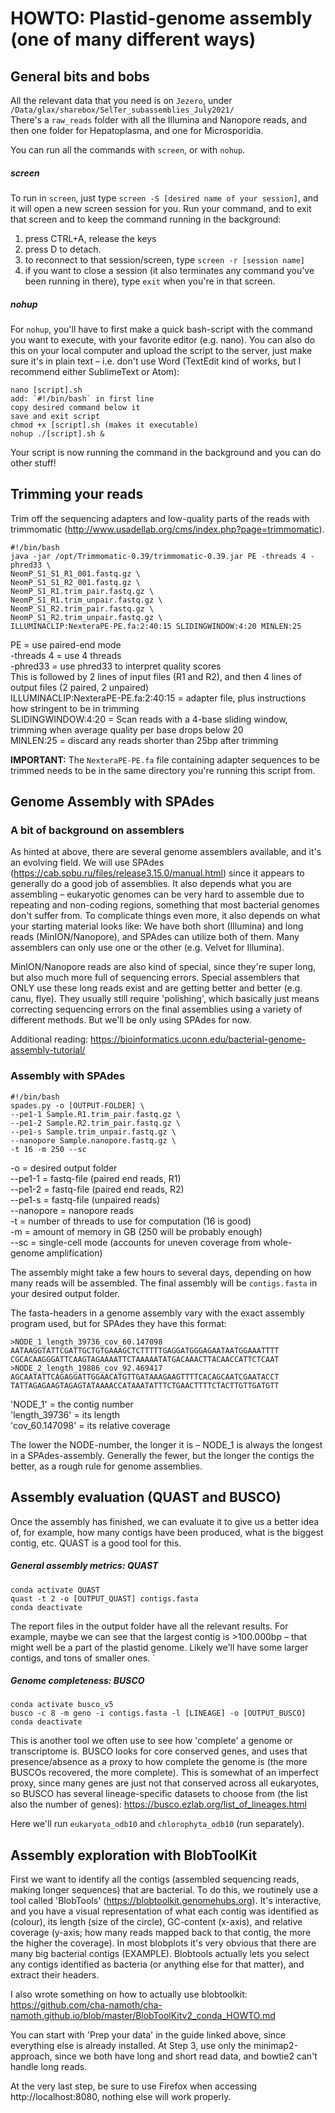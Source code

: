 # HOWTO: Plastid-genome assembly (one of many different ways)

## General bits and bobs

All the relevant data that you need is on `Jezero`, under `/Data/glax/sharebox/SelTer_subassemblies_July2021/` \
There's a `raw_reads` folder with all the Illumina and Nanopore reads, and then one folder for Hepatoplasma, and one for Microsporidia. 

You can run all the commands with `screen`, or with `nohup`.

##### screen
To run in `screen`, just type `screen -S [desired name of your session]`, and it will open a new screen session for you. Run your command, and to exit that screen and to keep the command running in the background:

1) press CTRL+A, release the keys
2) press D to detach.
3) to reconnect to that session/screen, type `screen -r [session name]`
4) if you want to close a session (it also terminates any command you've been running in there), type `exit` when you're in that screen.

##### nohup
For `nohup`, you'll have to first make a quick bash-script with the command you want to execute, with your favorite editor (e.g. nano). You can also do this on your local computer and upload the script to the server, just make sure it's in plain text – i.e. don't use Word (TextEdit kind of works, but I recommend either SublimeText or Atom):

    nano [script].sh
    add: `#!/bin/bash` in first line
    copy desired command below it
    save and exit script
    chmod +x [script].sh (makes it executable)
    nohup ./[script].sh &

Your script is now running the command in the background and you can do other stuff!



## Trimming your reads
Trim off the sequencing adapters and low-quality parts of the reads with trimmomatic (http://www.usadellab.org/cms/index.php?page=trimmomatic).

    #!/bin/bash
    java -jar /opt/Trimmomatic-0.39/trimmomatic-0.39.jar PE -threads 4 -phred33 \
    NeomP_S1_S1_R1_001.fastq.gz \
    NeomP_S1_S1_R2_001.fastq.gz \
    NeomP_S1_R1.trim_pair.fastq.gz \
    NeomP_S1_R1.trim_unpair.fastq.gz \
    NeomP_S1_R2.trim_pair.fastq.gz \
    NeomP_S1_R2.trim_unpair.fastq.gz \
    ILLUMINACLIP:NexteraPE-PE.fa:2:40:15 SLIDINGWINDOW:4:20 MINLEN:25


PE = use paired-end mode\
-threads 4 = use 4 threads\
-phred33 = use phred33 to interpret quality scores\
This is followed by 2 lines of input files (R1 and R2), and then 4 lines of output files (2 paired, 2 unpaired)\
ILLUMINACLIP:NexteraPE-PE.fa:2:40:15 = adapter file, plus instructions how stringent to be in trimming\
SLIDINGWINDOW:4:20 = Scan reads with a 4-base sliding window, trimming when average quality per base drops below 20\
MINLEN:25 = discard any reads shorter than 25bp after trimming

**IMPORTANT:** The `NexteraPE-PE.fa` file containing adapter sequences to be trimmed needs to be in the same directory you're running this script from.


## Genome Assembly with SPAdes

### A bit of background on assemblers
As hinted at above, there are several genome assemblers available, and it's an evolving field. We will use SPAdes (https://cab.spbu.ru/files/release3.15.0/manual.html) since it appears to generally do a good job of assemblies. It also depends what you are assembling – eukaryotic genomes can be very hard to assemble due to repeating and non-coding regions, something that most bacterial genomes don't suffer from. To complicate things even more, it also depends on what your starting material looks like: We have both short (Illumina) and long reads (MinION/Nanopore), and SPAdes can utilize both of them. Many assemblers can only use one or the other (e.g. Velvet for Illumina).

MinION/Nanopore reads are also kind of special, since they're super long, but also much more full of sequencing errors. Special assemblers that ONLY use these long reads exist and are getting better and better (e.g. canu, flye). They usually still require 'polishing', which basically just means correcting sequencing errors on the final assemblies using a variety of different methods. But we'll be only using SPAdes for now.

Additional reading:
https://bioinformatics.uconn.edu/bacterial-genome-assembly-tutorial/


### Assembly with SPAdes

    #!/bin/bash
    spades.py -o [OUTPUT-FOLDER] \
    --pe1-1 Sample.R1.trim_pair.fastq.gz \
    --pe1-2 Sample.R2.trim_pair.fastq.gz \
    --pe1-s Sample.trim_unpair.fastq.gz \
    --nanopore Sample.nanopore.fastq.gz \
    -t 16 -m 250 --sc

-o = desired output folder\
--pe1-1 = fastq-file (paired end reads, R1)\
--pe1-2 = fastq-file (paired end reads, R2)\
--pe1-s = fastq-file (unpaired reads)\
--nanopore = nanopore reads\
-t = number of threads to use for computation (16 is good)\
-m = amount of memory in GB (250 will be probably enough)\
--sc = single-cell mode (accounts for uneven coverage from whole-genome amplification)

The assembly might take a few hours to several days, depending on how many reads will be assembled. The final assembly will be `contigs.fasta` in your desired output folder.

The fasta-headers in a genome assembly vary with the exact assembly program used, but for SPAdes they have this format:

    >NODE_1_length_39736_cov_60.147098
    AATAAGGTATTCGATTGCTGTGAAAGCTCTTTTTGAGGATGGGAGAATAATGGAAATTTT
    CGCACAAGGGATTCAAGTAGAAAATTCTAAAAATATGACAAACTTACAACCATTCTCAAT
    >NODE_2_length_19886_cov_92.469417
    AGCAATATTCAGAGGATTGGAACATGTTGATAAAGAAGTTTTCACAGCAATCGAATACCT
    TATTAGAGAAGTAGAGTATAAAACCATAAATATTTCTGAACTTTTCTACTTGTTGATGTT

'NODE_1' = the contig number \
'length_39736' = its length \
'cov_60.147098' = its relative coverage

The lower the NODE-number, the longer it is – NODE_1 is always the longest in a SPAdes-assembly. Generally the fewer, but the longer the contigs the better, as a rough rule for genome assemblies.



## Assembly evaluation (QUAST and BUSCO)

Once the assembly has finished, we can evaluate it to give us a better idea of, for example, how many contigs have been produced, what is the biggest contig, etc. QUAST is a good tool for this.


##### General assembly metrics: QUAST

    conda activate QUAST
    quast -t 2 -o [OUTPUT_QUAST] contigs.fasta
    conda deactivate

The report files in the output folder have all the relevant results. For example, maybe we can see that the largest contig is >100.000bp – that might well be a part of the plastid genome. Likely we'll have some larger contigs, and tons of smaller ones.
´

##### Genome completeness: BUSCO

    conda activate busco_v5
    busco -c 8 -m geno -i contigs.fasta -l [LINEAGE] -o [OUTPUT_BUSCO]
    conda deactivate

This is another tool we often use to see how 'complete' a genome or transcriptome is. BUSCO looks for core conserved genes, and uses that presence/absence as a proxy to how complete the genome is (the more BUSCOs recovered, the more complete). This is somewhat of an imperfect proxy, since many genes are just not that conserved across all eukaryotes, so BUSCO has several lineage-specific datasets to choose from (the list also the number of genes): https://busco.ezlab.org/list_of_lineages.html

Here we'll run `eukaryota_odb10` and `chlorophyta_odb10` (run separately).




## Assembly exploration with BlobToolKit

First we want to identify all the contigs (assembled sequencing reads, making longer sequences) that are bacterial. To do this, we routinely use a tool called 'BlobTools' (https://blobtoolkit.genomehubs.org). It's interactive, and you have a visual representation of what each contig was identified as (colour), its length (size of the circle), GC-content (x-axis), and relative coverage (y-axis; how many reads mapped back to that contig, the more the higher the coverage).
In most blobplots it's very obvious that there are many big bacterial contigs (EXAMPLE). Blobtools actually lets you select any contigs identified as bacteria (or anything else for that matter), and extract their headers.

I also wrote something on how to actually use blobtoolkit: https://github.com/cha-namoth/cha-namoth.github.io/blob/master/BlobToolKitv2_conda_HOWTO.md

You can start with 'Prep your data' in the guide linked above, since everything else is already installed.
At Step 3, use only the minimap2-approach, since we both have long and short read data, and bowtie2 can't handle long reads.

At the very last step, be sure to use Firefox when accessing http://localhost:8080, nothing else will work properly.